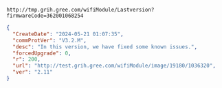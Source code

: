 `http://tmp.grih.gree.com/wifiModule/Lastversion?firmwareCode=362001068254`

```json
{
  "CreateDate": "2024-05-21 01:07:35",
  "commProtVer": "V3.2.M",
  "desc": "In this version, we have fixed some known issues.",
  "forcedUpgrade": 0,
  "r": 200,
  "url": "http://test.grih.gree.com/wifiModule/image/19180/1036320",
  "ver": "2.11"
}
```